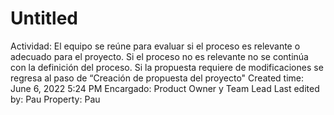 # Untitled

Actividad: El equipo se reúne para evaluar si el proceso es relevante o adecuado para el proyecto. Si el proceso no es relevante no se continúa con la definición del proceso. Si la propuesta requiere de modificaciones se regresa al paso de “Creación de propuesta del proyecto"
Created time: June 6, 2022 5:24 PM
Encargado: Product Owner y Team Lead
Last edited by: Pau
Property: Pau